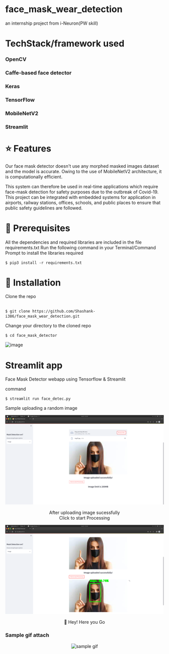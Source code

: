 # face_mask_wear_detection
an internship project from i-Neuron(PW skill) 
# TechStack/framework used
### OpenCV
### Caffe-based face detector
### Keras
### TensorFlow
### MobileNetV2
### Streamlit
# ⭐ Features
Our face mask detector doesn't use any morphed masked images dataset and the model is accurate. Owing to the use of MobileNetV2 architecture, it is computationally efficient.

This system can therefore be used in real-time applications which require face-mask detection for safety purposes due to the outbreak of Covid-19. This project can be integrated with embedded systems for application in airports, railway stations, offices, schools, and public places to ensure that public safety guidelines are followed.
# 🔑 Prerequisites
All the dependencies and required libraries are included in the file requirements.txt 
Run the following command in your Terminal/Command Prompt to install the libraries required
```
$ pip3 install -r requirements.txt

```
# 🚀 Installation
Clone the repo
```

$ git clone https://github.com/Shashank-i386/face_mask_wear_detection.git

```
Change your directory to the cloned repo
```
$ cd face_mask_detector
```
![image](https://user-images.githubusercontent.com/58115580/175804970-08db605c-cf38-4ee5-a0d9-57e0fc4c057c.png)


# Streamlit app
Face Mask Detector webapp using Tensorflow & Streamlit

command
```
$ streamlit run face_detec.py 

```
Sample uploading a random image

<p align="center">
  <img src="screenshots/Screenshot from 2022-06-23 15-02-00.png" alt="sample image">
</p>
<p align="center">After uploading image sucessfully <br> Click to start Processing </p>

<p align="center">
  <img src="screenshots/Screenshot from 2022-06-23 15-02-15.png" alt="sample image">
</p>
<p align="center"> 🎉 Hey! Here you Go </p>
 
 ### Sample gif attach
<p align="center">
  <img src="screenshots/real time face mask gif.gif" alt="sample gif">
</p>


